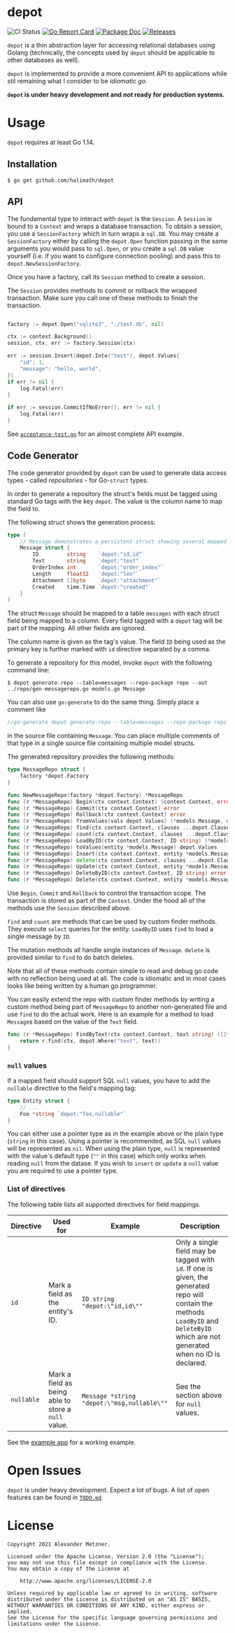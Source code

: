 # depot

![CI Status][ci-img-url] [![Go Report Card][go-report-card-img-url]][go-report-card-url] [![Package Doc][package-doc-img-url]][package-doc-url] [![Releases][release-img-url]][release-url]

`depot` is a thin abstraction layer for accessing relational databases using Golang (technically, 
the concepts used by `depot` should be applicable to other databases as well).

`depot` is implemented to provide a more convenient API to applications while stil remaining
what I consider to be _idiomatic go_.

**`depot` is under heavy development and _not_ ready for production systems.**

# Usage

`depot` requires at least Go 1.14.

## Installation

```
$ go get github.com/halimath/depot
```

## API

The fundamental type to interact with `depot` is the `Session`. A `Session` is bound
to a `Context` and wraps a database transaction. To obtain a session, you use a 
`SessionFactory` which in turn wraps a `sql.DB`. You may create a `SessionFactory`
either by calling the `depot.Open` function passing in the same arguments you would
pass to `sql.Open`, or you create a `sql.DB` value yourself (i.e. if you want to 
configure connection pooling) and pass this to `depot.NewSessionFactory`.

Once you have a factory, call its `Session` method to create a session.

The `Session` provides methods to commit or rollback the wrapped transaction. Make
sure you call one of these methods to finish the transaction.

```go

factory := depot.Open("sqlite3", "./test.db", nil)

ctx := context.Background()
session, ctx, err := factory.Session(ctx)

err := session.Insert(depot.Into("test"), depot.Values{
    "id": 1,
    "message": "hello, world",
})
if err != nil {
    log.Fatal(err)
}

if err := session.CommitIfNoError(); err != nil {
    log.Fatal(err)
}
```

See [`acceptance-test.go`](./acceptance-test.go) for an almost complete API example.

## Code Generator

The code generator provided by `depot` can be used to generate data access types - 
called _repositories_ - for Go-`struct` types.

In order to generate a repository the struct's fields must be tagged using standard
Go tags with the key `depot`. The value is the column name to map the field to.

The following struct shows the generation process:

```go
type (
	// Message demonstrates a persistent struct showing several mapped fields.
	Message struct {
		ID         string    `depot:"id,id"`
		Text       string    `depot:"text"`
		OrderIndex int       `depot:"order_index"`
		Length     float32   `depot:"len"`
		Attachment []byte    `depot:"attachment"`
		Created    time.Time `depot:"created"`
	}
)
```

The struct `Message` should be mapped to a table `messages` with each struct field being mapped to
a column. Every field tagged with a `depot` tag will be part of the mapping. All other fields are
ignored. 

The column name is given as the tag's value. The field `ID` being used as the primary key is further
marked with `id` directive separated by a comma.

To generate a repository for this model, invoke `depot` with the following command line:

```
$ depot generate-repo --table=messages --repo-package repo --out ../repo/gen-messagerepo.go models.go Message
```

You can also use `go:generate` to do the same thing. Simply place a comment like

```go
//go:generate depot generate-repo --table=messages --repo-package repo --out ../repo/gen-messagerepo.go $GOFILE Message
```

in the source file containing `Message`. You can place multiple comments of that type in a single source file containing
multiple model structs.

The generated repository provides the following methods:

```go
type MessageRepo struct {
	factory *depot.Factory
}

func NewMessageRepo(factory *depot.Factory) *MessageRepo
func (r *MessageRepo) Begin(ctx context.Context) (context.Context, error)
func (r *MessageRepo) Commit(ctx context.Context) error
func (r *MessageRepo) Rollback(ctx context.Context) error
func (r *MessageRepo) fromValues(vals depot.Values) (*models.Message, error)
func (r *MessageRepo) find(ctx context.Context, clauses ...depot.Clause) ([]*models.Message, error)
func (r *MessageRepo) count(ctx context.Context, clauses ...depot.Clause) (int, error)
func (r *MessageRepo) LoadByID(ctx context.Context, ID string) (*models.Message, error)
func (r *MessageRepo) toValues(entity *models.Message) depot.Values
func (r *MessageRepo) Insert(ctx context.Context, entity *models.Message) error
func (r *MessageRepo) delete(ctx context.Context, clauses ...depot.Clause) error
func (r *MessageRepo) Update(ctx context.Context, entity *models.Message) error
func (r *MessageRepo) DeleteByID(ctx context.Context, ID string) error
func (r *MessageRepo) Delete(ctx context.Context, entity *models.Message) error
```

Use `Begin`, `Commit` and `Rollback` to control the transaction scope. The transaction is
stored as part of the `Context`. Under the hood all of the methods use the `Session` described
above.

`find` and `count` are methods that can be used by custom finder methods. They execute `select`
queries for the entity. `LoadByID` uses `find` to load a single message by `ID`.

The mutation methods all handle single instances of `Message`. `delete` is provided similar to
`find` to do batch deletes.

Note that all of these methods contain simple to read and debug go code with no reflection
being used at all. The code is idiomatic and in most cases looks like being written by
a human go programmer.

You can easily extend the repo with custom finder methods by writing a custom method being
part of `MessageRepo` to another non-generated file and use `find` to do the actual work.
Here is an example for a method to load `Message`s based on the value of the `Text` field.

```go
func (r *MessageRepo) FindByText(ctx context.Context, text string) ([]*models.Message, error) {
	return r.find(ctx, depot.Where("text", text))
}
```

### `null` values

If a mapped field should support SQL `null` values, you have to add the `nullable` directive
to the field's mapping tag:

```go
type Entity struct {
	// ...
	Foo *string `depot:"foo,nullable"`
}
```

You can either use a pointer type as in the example above or the plain type (`string` in this case).
Using a pointer is recommended, as SQL `null` values will be represented as `nil`. When using the
plain type, `null` is represented with the value's default type (`""` in this case) which only
works when reading `null` from the datase. If you wish to `insert` or `update` a `null` value
you are required to use a pointer type.

### List of directives

The following table lists all supported directives for field mappings.

Directive | Used for | Example | Description
-- | -- | -- | --
`id` | Mark a field as the entity's ID. | `ID string "depot:\"id,id\""` | Only a single field may be tagged with `id`. If one is given, the generated repo will contain the methods `LoadByID` and `DeleteByID` which are not generated when no ID is declared.
`nullable` | Mark a field as being able to store a `null` value. | `Message *string "depot:\"msg,nullable\""` | See the section above for `null` values.

See the [example app](./example) for a working example.

# Open Issues

`depot` is under heavy development. Expect a lot of bugs. A list of open features 
can be found in [`TODO.md`](./TODO.md).

# License

```
Copyright 2021 Alexander Metzner.

Licensed under the Apache License, Version 2.0 (the "License");
you may not use this file except in compliance with the License.
You may obtain a copy of the License at

    http://www.apache.org/licenses/LICENSE-2.0

Unless required by applicable law or agreed to in writing, software
distributed under the License is distributed on an "AS IS" BASIS,
WITHOUT WARRANTIES OR CONDITIONS OF ANY KIND, either express or implied.
See the License for the specific language governing permissions and
limitations under the License.
```

[ci-img-url]: https://github.com/halimath/depot/workflows/CI/badge.svg
[go-report-card-img-url]: https://goreportcard.com/badge/github.com/halimath/depot
[go-report-card-url]: https://goreportcard.com/report/github.com/halimath/depot
[package-doc-img-url]: https://img.shields.io/badge/GoDoc-Reference-blue.svg
[package-doc-url]: https://pkg.go.dev/github.com/halimath/depot
[release-img-url]: https://img.shields.io/github/v/release/halimath/depot.svg
[release-url]: https://github.com/halimath/depot/releases